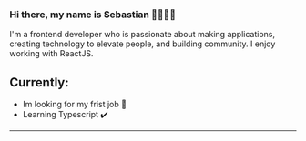 ### Hi there, my name is Sebastian 👋🧑🏻‍💻

I'm a frontend developer who is passionate about making applications, creating technology to elevate people, and building community.
I enjoy working with ReactJS.


## Currently:
- Im looking for my frist job 💼
- Learning Typescript ✔️
-----
